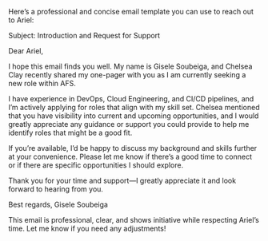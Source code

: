 Here’s a professional and concise email template you can use to reach out to Ariel:

Subject: Introduction and Request for Support

Dear Ariel,

I hope this email finds you well. My name is Gisele Soubeiga, and Chelsea Clay recently shared my one-pager with you as I am currently seeking a new role within AFS.

I have experience in DevOps, Cloud Engineering, and CI/CD pipelines, and I’m actively applying for roles that align with my skill set. Chelsea mentioned that you have visibility into current and upcoming opportunities, and I would greatly appreciate any guidance or support you could provide to help me identify roles that might be a good fit.

If you’re available, I’d be happy to discuss my background and skills further at your convenience. Please let me know if there’s a good time to connect or if there are specific opportunities I should explore.

Thank you for your time and support—I greatly appreciate it and look forward to hearing from you.

Best regards,
Gisele Soubeiga

This email is professional, clear, and shows initiative while respecting Ariel’s time. Let me know if you need any adjustments!